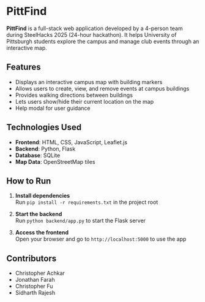 
# PittFind

**PittFind** is a full-stack web application developed by a 4-person team during SteelHacks 2025 (24-hour hackathon). It helps University of Pittsburgh students explore the campus and manage club events through an interactive map.

## Features

- Displays an interactive campus map with building markers
- Allows users to create, view, and remove events at campus buildings
- Provides walking directions between buildings
- Lets users show/hide their current location on the map
- Help modal for user guidance

## Technologies Used
- **Frontend**: HTML, CSS, JavaScript, Leaflet.js
- **Backend**: Python, Flask
- **Database**: SQLite
- **Map Data**: OpenStreetMap tiles

## How to Run

1. **Install dependencies**  
	Run `pip install -r requirements.txt` in the project root

2. **Start the backend**  
	Run `python backend/app.py` to start the Flask server

3. **Access the frontend**  
	Open your browser and go to `http://localhost:5000` to use the app

## Contributors
- Christopher Achkar
- Jonathan Farah
- Christopher Fu
- Sidharth Rajesh
